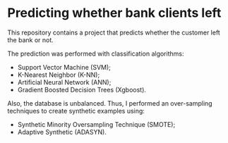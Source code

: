 # Predicting whether bank clients left

This repository contains a project that predicts whether the customer left the bank or not.

The prediction was performed with classification algorithms:
- Support Vector Machine (SVM);
- K-Nearest Neighbor (K-NN);
- Artificial Neural Network (ANN);
- Gradient Boosted Decision Trees (Xgboost).

Also, the database is unbalanced. Thus, I performed an over-sampling techniques to create synthetic examples using:
- Synthetic Minority Oversampling Technique (SMOTE);
- Adaptive Synthetic (ADASYN).
